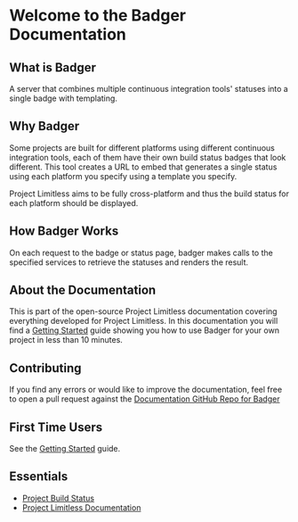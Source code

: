 # Welcome to the Badger Documentation

## What is Badger

A server that combines multiple continuous integration tools' statuses into a
single badge with templating.

## Why Badger

Some projects are built for different platforms using different continuous
integration tools, each of them have their own build status badges that look
different. This tool creates a URL to embed that generates a single status using
each platform you specify using a template you specify.

Project Limitless aims to be fully cross-platform and thus the build status for
each platform should be displayed.

## How Badger Works

On each request to the badge or status page, badger makes calls to the specified
services to retrieve the statuses and renders the result.

## About the Documentation

This is part of the open-source Project Limitless documentation covering
everything developed for Project Limitless. In this documentation you will find
a [Getting Started](/getting-started) guide showing you how to use Badger for
your own project in less than 10 minutes.

## Contributing

If you find any errors or would like to improve the documentation, feel free
to open a pull request against the [Documentation GitHub Repo for Badger](https://www.github.com/ProjectLimitless/docs.projectlimitless.io)

## First Time Users

See the [Getting Started](/getting-started) guide.

## Essentials

* [Project Build Status](https://www.projectlimitless.io/badger/badger)
* [Project Limitless Documentation](https://docs.projectlimitless.io)
